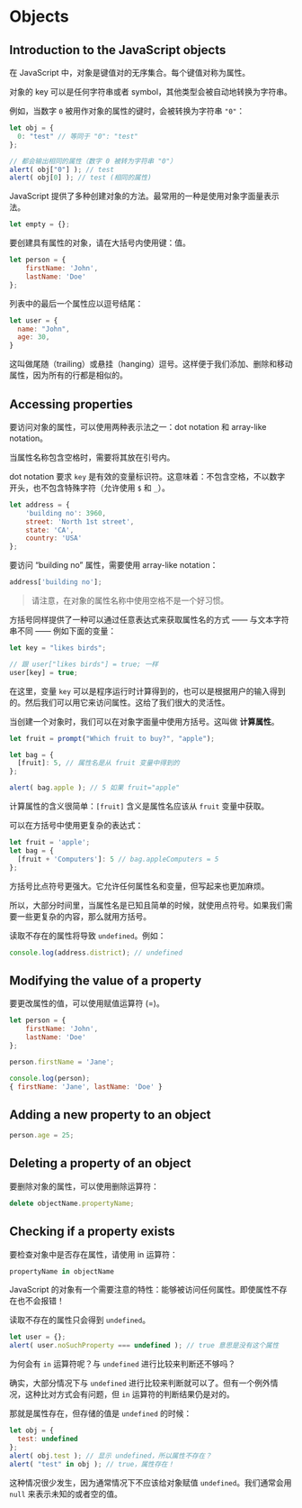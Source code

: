 # Objects

## Introduction to the JavaScript objects

在 JavaScript 中，对象是键值对的无序集合。每个键值对称为属性。

对象的 key 可以是任何字符串或者 symbol，其他类型会被自动地转换为字符串。

例如，当数字 `0` 被用作对象的属性的键时，会被转换为字符串 `"0"`：

```js
let obj = {
  0: "test" // 等同于 "0": "test"
};

// 都会输出相同的属性（数字 0 被转为字符串 "0"）
alert( obj["0"] ); // test
alert( obj[0] ); // test (相同的属性)
```

JavaScript 提供了多种创建对象的方法。最常用的一种是使用对象字面量表示法。

```js
let empty = {};
```

要创建具有属性的对象，请在大括号内使用键：值。

```js
let person = {
    firstName: 'John',
    lastName: 'Doe'
};
```

列表中的最后一个属性应以逗号结尾：

```js
let user = {
  name: "John",
  age: 30,
}
```

这叫做尾随（trailing）或悬挂（hanging）逗号。这样便于我们添加、删除和移动属性，因为所有的行都是相似的。

## Accessing properties

要访问对象的属性，可以使用两种表示法之一：dot notation 和 array-like notation。

当属性名称包含空格时，需要将其放在引号内。

dot notation 要求 `key` 是有效的变量标识符。这意味着：不包含空格，不以数字开头，也不包含特殊字符（允许使用 `$` 和 `_`）。

```js
let address = {
    'building no': 3960,
    street: 'North 1st street',
    state: 'CA',
    country: 'USA'
};
```

要访问 “building no” 属性，需要使用 array-like notation：

```js
address['building no'];
```

> 请注意，在对象的属性名称中使用空格不是一个好习惯。

方括号同样提供了一种可以通过任意表达式来获取属性名的方式 —— 与文本字符串不同 —— 例如下面的变量：

```js
let key = "likes birds";

// 跟 user["likes birds"] = true; 一样
user[key] = true;
```

在这里，变量 `key` 可以是程序运行时计算得到的，也可以是根据用户的输入得到的。然后我们可以用它来访问属性。这给了我们很大的灵活性。

当创建一个对象时，我们可以在对象字面量中使用方括号。这叫做 **计算属性**。

```js
let fruit = prompt("Which fruit to buy?", "apple");

let bag = {
  [fruit]: 5, // 属性名是从 fruit 变量中得到的
};

alert( bag.apple ); // 5 如果 fruit="apple"
```

计算属性的含义很简单：`[fruit]` 含义是属性名应该从 `fruit` 变量中获取。

可以在方括号中使用更复杂的表达式：

```js
let fruit = 'apple';
let bag = {
  [fruit + 'Computers']: 5 // bag.appleComputers = 5
};
```

方括号比点符号更强大。它允许任何属性名和变量，但写起来也更加麻烦。

所以，大部分时间里，当属性名是已知且简单的时候，就使用点符号。如果我们需要一些更复杂的内容，那么就用方括号。

读取不存在的属性将导致 `undefined`。例如：

```js
console.log(address.district); // undefined
```

## Modifying the value of a property

要更改属性的值，可以使用赋值运算符 (=)。

```js
let person = {
    firstName: 'John',
    lastName: 'Doe'
};

person.firstName = 'Jane';

console.log(person);
{ firstName: 'Jane', lastName: 'Doe' }
```

## Adding a new property to an object

```js
person.age = 25;
```

## Deleting a property of an object

要删除对象的属性，可以使用删除运算符：

```js
delete objectName.propertyName;
```

## Checking if a property exists

要检查对象中是否存在属性，请使用 in 运算符：

```js
propertyName in objectName
```

JavaScript 的对象有一个需要注意的特性：能够被访问任何属性。即使属性不存在也不会报错！

读取不存在的属性只会得到 `undefined`。

```js
let user = {};
alert( user.noSuchProperty === undefined ); // true 意思是没有这个属性
```

为何会有 `in` 运算符呢？与 `undefined` 进行比较来判断还不够吗？

确实，大部分情况下与 `undefined` 进行比较来判断就可以了。但有一个例外情况，这种比对方式会有问题，但 `in` 运算符的判断结果仍是对的。

那就是属性存在，但存储的值是 `undefined` 的时候：

```js
let obj = {
  test: undefined
};
alert( obj.test ); // 显示 undefined，所以属性不存在？
alert( "test" in obj ); // true，属性存在！
```

这种情况很少发生，因为通常情况下不应该给对象赋值 `undefined`。我们通常会用 `null` 来表示未知的或者空的值。
